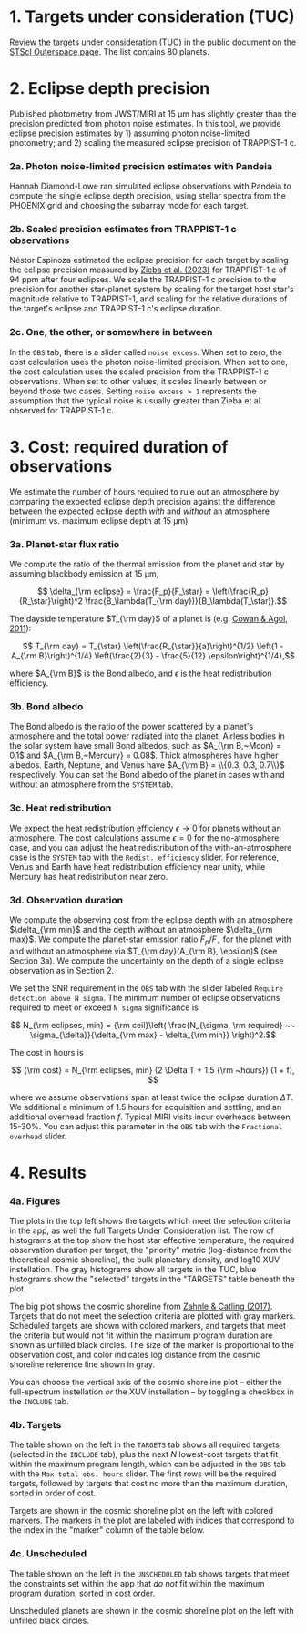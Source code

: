 # 1. Targets under consideration (TUC)

Review the targets under consideration (TUC) in the public document on
the
[STScI Outerspace page](https://outerspace.stsci.edu/pages/viewpage.action?pageId=257035126).
The list contains 80 planets.

# 2. Eclipse depth precision

Published photometry from JWST/MIRI at 15 µm has slightly greater than
the precision predicted from photon noise estimates. In this tool, we
provide eclipse precision estimates by 1) assuming photon noise-limited
photometry; and 2) scaling the measured eclipse precision of TRAPPIST-1 c.

### 2a. Photon noise-limited precision estimates with Pandeia

Hannah Diamond-Lowe ran simulated eclipse observations with Pandeia to compute the single
eclipse depth precision, using stellar spectra from the PHOENIX grid and choosing the
subarray mode for each target.

### 2b. Scaled precision estimates from TRAPPIST-1 c observations

Néstor Espinoza estimated the eclipse precision for each target by scaling the
eclipse precision measured by
[Zieba et al. (2023)](https://ui.adsabs.harvard.edu/abs/2023Natur.620..746Z/abstract)
for TRAPPIST-1 c of 94 ppm after four eclipses. We scale the TRAPPIST-1 c precision
to the precision for another star-planet system by scaling for the target host
star's magnitude relative to TRAPPIST-1, and scaling for the relative durations
of the target's eclipse and TRAPPIST-1 c's eclipse duration.

### 2c. One, the other, or somewhere in between

In the ``OBS`` tab, there is a slider called ``noise excess``. When set to zero, the
cost calculation uses the photon noise-limited precision. When set to one, the
cost calculation uses the scaled precision from the TRAPPIST-1 c observations. When
set to other values, it scales linearly between or beyond those two cases. Setting
``noise excess > 1`` represents the assumption that the typical noise is usually
greater than Zieba et al. observed for TRAPPIST-1 c.

# 3. Cost: required duration of observations

We estimate the number of hours required to rule out an atmosphere
by comparing the expected eclipse depth precision against the difference
between the expected eclipse depth *with* and *without* an atmosphere
(minimum vs. maximum eclipse depth at 15 µm).

### 3a. Planet-star flux ratio

We compute the ratio of the thermal emission from the planet and star by
assuming blackbody emission at 15 µm,

$$ \delta_{\rm eclipse} = \frac{F_p}{F_\star} = \left(\frac{R_p}{R_\star}\right)^2 \frac{B_\lambda(T_{\rm day})}{B_\lambda(T_\star)}.$$

The dayside temperature $T_{\rm day}$ of a planet is (e.g. [Cowan & Agol, 2011](https://ui.adsabs.harvard.edu/abs/2011ApJ...729...54C/abstract)):

$$ T_{\rm day} = T_{\star} \left(\frac{R_{\star}}{a}\right)^{1/2} \left(1 - A_{\rm B}\right)^{1/4} \left(\frac{2}{3} - \frac{5}{12} \epsilon\right)^{1/4},$$

where $A_{\rm B}$ is the Bond albedo, and $\epsilon$ is the heat redistribution efficiency.

### 3b. Bond albedo

The Bond albedo is the ratio of the power scattered by a planet's atmosphere and
the total power radiated into the planet. Airless bodies in the solar system have
small Bond albedos, such as $A_{\rm B,~Moon} = 0.1$ and $A_{\rm B,~Mercury} = 0.08$.
Thick atmospheres have higher albedos. Earth, Neptune, and Venus have
 $A_{\rm B} = \\{0.3, 0.3, 0.7\\}$ respectively. You can set the
Bond albedo of the planet in cases with and without an atmosphere from the ``SYSTEM`` tab.

### 3c. Heat redistribution

We expect the heat redistribution efficiency $\epsilon \rightarrow 0$ for planets without an
atmosphere. The cost calculations assume $\epsilon=0$ for the no-atmosphere case, and you can
adjust the heat redistribution of the with-an-atmosphere case is the ``SYSTEM`` tab with the
``Redist. efficiency`` slider. For reference, Venus and Earth have heat redistribution
efficiency near unity, while Mercury has heat redistribution near zero.

### 3d. Observation duration

We compute the observing cost from the eclipse depth with an atmosphere $\delta_{\rm min}$ and
the depth without an atmosphere $\delta_{\rm max}$. We compute the planet-star emission ratio $F_p/F_\star$
for the planet with and without an atmosphere via $T_{\rm day}(A_{\rm B}, \epsilon)$ (see Section 3a).
We compute the uncertainty on the depth of a single eclipse observation as in Section 2.

We set the SNR requirement in the ``OBS`` tab with the slider labeled ``Require detection above N sigma``.
The minimum number of eclipse observations required to meet or exceed ``N sigma`` significance is

$$ N_{\rm eclipses, min} = {\rm ceil}\left( \frac{N_{\sigma, \rm required} ~~ \sigma_{\delta}}{\delta_{\rm max} - \delta_{\rm min}} \right)^2.$$

The cost in hours is

$$ {\rm cost} = N_{\rm eclipses, min} (2 \Delta T + 1.5 {\rm ~hours}) (1 + f), $$

where we assume observations span at least twice the eclipse duration $\Delta T$. We additional
a minimum of 1.5 hours for acquisition and settling, and an additional overhead fraction $f$.
Typical MIRI visits incur overheads between 15-30%. You can adjust this parameter in the ``OBS`` tab
 with the ``Fractional overhead`` slider.

# 4. Results

### 4a. Figures

The plots in the top left shows the targets which meet the selection criteria in the app,
as well the full Targets Under Consideration list. The row of histograms at the top show
the host star effective temperature, the required observation duration per target, the
"priority" metric (log-distance from the theoretical cosmic shoreline), the bulk planetary
density, and log10 XUV instellation. The gray histograms show all targets in the TUC,
blue histograms show the "selected" targets in the "TARGETS" table beneath the plot.

The big plot shows the cosmic shoreline from
[Zahnle & Catling (2017)](https://ui.adsabs.harvard.edu/abs/2017ApJ...843..122Z/abstract).
Targets that do not meet the selection criteria are plotted with gray markers. Scheduled targets
are shown with colored markers, and targets that meet the criteria but would not fit within the maximum
program duration are shown as unfilled black circles. The size of the marker is proportional to the
observation cost, and color indicates log distance from the cosmic shoreline reference line shown in gray.

You can choose the vertical axis of the cosmic shoreline plot – either the full-spectrum instellation *or* the
XUV instellation – by toggling a checkbox in the ``INCLUDE`` tab.

### 4b. Targets

The table shown on the left in the ``TARGETS`` tab shows all required targets (selected in the ``INCLUDE`` tab),
plus the next $N$ lowest-cost targets that fit within the maximum program length, which can be adjusted in the
``OBS`` tab with the ``Max total obs. hours`` slider. The first rows will be the required targets, followed
by targets that cost no more than the maximum duration, sorted in order of cost.

Targets are shown in the cosmic shoreline plot on the left with colored markers. The markers in the plot
are labeled with indices that correspond to the index in the "marker" column of the table below.

### 4c. Unscheduled

The table shown on the left in the ``UNSCHEDULED`` tab shows targets that meet the constraints
set within the app that *do not* fit within the maximum program duration, sorted in cost order.

Unscheduled planets are shown in the cosmic shoreline plot on the left with unfilled black circles.



